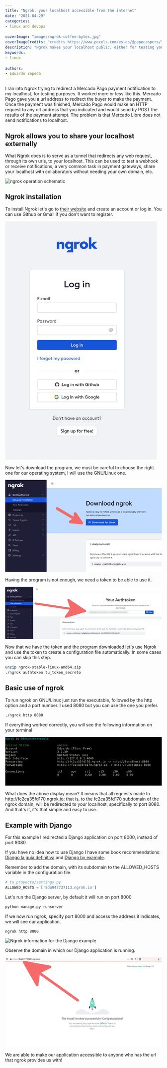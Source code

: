 ```yaml
---
title: "Ngrok, your localhost accessible from the internet"
date: "2021-04-29"
categories:
- linux and devops

coverImage: "images/ngrok-coffee-bytes.jpg"
coverImageCredits: "credits https://www.pexels.com/es-es/@pepecaspers/"
description: "Ngrok makes your localhost public, either for testing your endpoint responses or showing progress to your customers."
keywords:
- linux

authors:
- Eduardo Zepeda
---
```


I ran into Ngrok trying to redirect a Mercado Pago payment notification to my localhost, for testing purposes. It worked more or less like this. Mercado Pago gave you a url address to redirect the buyer to make the payment. Once the payment was finished, Mercado Pago would make an HTTP request to any url address that you indicated and would send by POST the results of the payment attempt. The problem is that Mercado Libre does not send notifications to localhost.

## Ngrok allows you to share your localhost externally

What Ngrok does is to serve as a tunnel that redirects any web request, through its own urls, to your localhost. This can be used to test a webhook or receive notifications, a very common task in payment gateways, share your localhost with collaborators without needing your own domain, etc.

![ngrok operation schematic](images/SchemaNgrok.png)

## Ngrok installation

To install Ngrok let's go to [their website](https://ngrok.com/) and create an account or log in. You can use Github or Gmail if you don't want to register.

![Ngrok web page login screen](images/LoginNgrok.png)

Now let's download the program, we must be careful to choose the right one for our operating system, I will use the GNU/Linux one.

![Download link from the Ngrok web site](images/DownloadNgrok.png)

Having the program is not enough, we need a token to be able to use it.

![Ngrok website access token](images/TokenNgrok.png)

Now that we have the token and the program downloaded let's use Ngrok and use the token to create a configuration file automatically. In some cases you can skip this step.

```bash
unzip ngrok-stable-linux-amd64.zip
./ngrok authtoken tu_token_secreto
```

## Basic use of ngrok

To run ngrok on GNU/Linux just run the executable, followed by the http option and a port number. I used 8080 but you can use the one you prefer.

```bash
./ngrok http 8080
```

If everything worked correctly, you will see the following information on your terminal

![Ngrok information in the terminal](images/NgrokTerminal.png)

What does the above display mean? It means that all requests made to http://fc2ca35fd170.ngrok.io; that is, to the fc2ca35fd170 subdomain of the ngrok domain, will be redirected to your localhost, specifically to port 8080. And that's it, it's that simple and easy to use.

## Example with Django

For this example I redirected a Django application on port 8000, instead of port 8080.

If you have no idea how to use Django I have some book recommendations: [Django la guia definitiva](/the-definitive-guide-to-django/) and [Django by example](/learning-django-through-the-book-django-by-example-my-review/).

Remember to add the domain, with its subdomain to the ALLOWED_HOSTS variable in the configuration file.

```python
# tu_proyecto/settings.py
ALLOWED_HOSTS = ['8da947737113.ngrok.io']
```

Let's run the Django server, by default it will run on port 8000

```bash
python manage.py runserver
```

If we now run ngrok, specify port 8000 and access the address it indicates, we will see our application.

```bash
ngrok http 8000
```

![Ngrok information for the Django example](images/NgrokExampleDjango.png)

Observe the domain in which our Django application is running.

![Django application running in Ngrok domain](images/NgrokTunnel-1.png)

We are able to make our application accessible to anyone who has the url that ngrok provides us with!